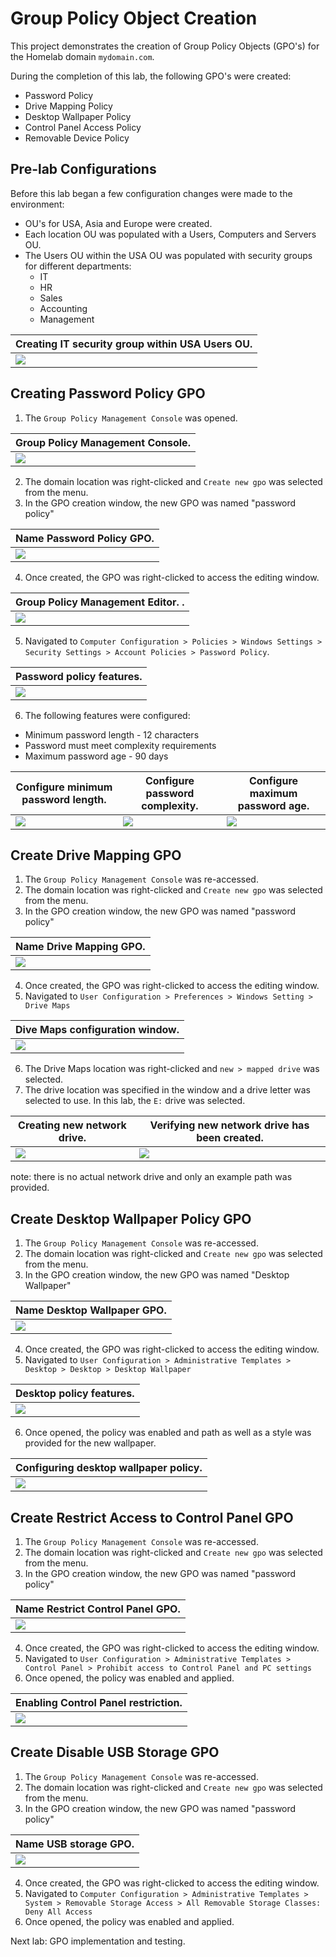 # Group Policy Object Creation

This project demonstrates the creation of Group Policy Objects (GPO's) for the Homelab domain `mydomain.com`.

During the completion of this lab, the following GPO's were created:
- Password Policy
- Drive Mapping Policy
- Desktop Wallpaper Policy
- Control Panel Access Policy
- Removable Device Policy

## Pre-lab Configurations
Before this lab began a few configuration changes were made to the environment:
- OU's for USA, Asia and Europe were created.
- Each location OU was populated with a Users, Computers and Servers OU.
- The Users OU within the USA OU was populated with security groups for different departments:
    - IT
    - HR
    - Sales
    - Accounting
    - Management

| Creating IT security group within USA Users OU.                     |
| ------------------------------------------------------------------------------------- |
| ![](./Screenshots/0%20prelab%20groups%20setup.png)                 |

## Creating Password Policy GPO
1. The `Group Policy Management Console` was opened.

| Group Policy Management Console.                     |
| ------------------------------------------------------------------------------------- |
| ![](./Screenshots/1%20GPMC.png)                 |

2. The domain location was right-clicked and `Create new gpo` was selected from the menu.
3. In the GPO creation window, the new GPO was named "password policy"

| Name Password Policy GPO.                     |
| ------------------------------------------------------------------------------------- |
| ![](./Screenshots/2%20create%20new%20gpo.png)                 |

4. Once created, the GPO was right-clicked to access the editing window.

| Group Policy Management Editor. .                     |
| ------------------------------------------------------------------------------------- |
| ![](./Screenshots/3%20policy%20editor.png)                 |

5. Navigated to `Computer Configuration > Policies > Windows Settings > Security Settings > Account Policies > Password Policy`.

| Password policy features.                     |
| ------------------------------------------------------------------------------------- |
| ![](./Screenshots/4%20password%20policy.png)                 |

6. The following features were configured:
- Minimum password length - 12 characters
- Password must meet complexity requirements
- Maximum password age - 90 days

| Configure minimum password length.                     								|Configure password complexity.                   								  |Configure maximum password age.|
| ------------------------------------------------------------------------------------- |-------------------------------------------------------------------------------------|------------|
| ![](./Screenshots/5%20length.png)                 						|![](./Screenshots/6%20complexuty.png)                					  |![](./Screenshots/7%20password%20age.png)|


## Create Drive Mapping GPO
1. The `Group Policy Management Console` was re-accessed.
2. The domain location was right-clicked and `Create new gpo` was selected from the menu.
3. In the GPO creation window, the new GPO was named "password policy"

| Name Drive Mapping GPO.                     |
| ------------------------------------------------------------------------------------- |
| ![](./Screenshots/8%20create%20new%20gpo.png)                 |

4. Once created, the GPO was right-clicked to access the editing window.
5. Navigated to `User Configuration > Preferences > Windows Setting > Drive Maps`

| Dive Maps configuration window.                     |
| ------------------------------------------------------------------------------------- |
| ![](./Screenshots/9%20drive%20maps.png)                 |

6. The Drive Maps location was right-clicked and `new > mapped drive` was selected.
7. The drive location was specified in the window and a drive letter was selected to use. In this lab, the `E:` drive was selected.

| Creating new network drive.                     								|Verifying new network drive has been created.                   								  |
| ------------------------------------------------------------------------------------- |-------------------------------------------------------------------------------------|
| ![](./Screenshots/10%20new%20drive%20properties.png)                 						|![](./Screenshots/11%20new%20drive%20configures.png)                					  |

note: there is no actual network drive and only an example path was provided.

## Create Desktop Wallpaper Policy GPO
1. The `Group Policy Management Console` was re-accessed.
2. The domain location was right-clicked and `Create new gpo` was selected from the menu.
3. In the GPO creation window, the new GPO was named "Desktop Wallpaper"

| Name Desktop Wallpaper GPO.                     |
| ------------------------------------------------------------------------------------- |
| ![](./Screenshots/19%20new%20gpo.png)                 |

4. Once created, the GPO was right-clicked to access the editing window.
5. Navigated to `User Configuration > Administrative Templates > Desktop > Desktop > Desktop Wallpaper`

| Desktop policy features.                     |
| ------------------------------------------------------------------------------------- |
| ![](./Screenshots/12%20desktop%20wallpaper.png)                 |

6. Once opened, the policy was enabled and path as well as a style was provided for the new wallpaper.

| Configuring desktop wallpaper policy.                     |
| ------------------------------------------------------------------------------------- |
| ![](./Screenshots/13%20edit%20wallpaper%20policy.png)                 |

## Create Restrict Access to Control Panel GPO
1. The `Group Policy Management Console` was re-accessed.
2. The domain location was right-clicked and `Create new gpo` was selected from the menu.
3. In the GPO creation window, the new GPO was named "password policy"

| Name Restrict Control Panel GPO.                     |
| ------------------------------------------------------------------------------------- |
| ![](./Screenshots/14%20create%20new%20gpo.png)                 |

4. Once created, the GPO was right-clicked to access the editing window.
5. Navigated to `User Configuration > Administrative Templates > Control Panel > Prohibit access to Control Panel and PC settings`
6. Once opened, the policy was enabled and applied.

| Enabling Control Panel restriction.                     |
| ------------------------------------------------------------------------------------- |
| ![](./Screenshots/15%20enabled%20restrict%20access%20gpo.png)                 |

## Create Disable USB Storage GPO
1. The `Group Policy Management Console` was re-accessed.
2. The domain location was right-clicked and `Create new gpo` was selected from the menu.
3. In the GPO creation window, the new GPO was named "password policy"

| Name USB storage GPO.                     |
| ------------------------------------------------------------------------------------- |
| ![](./Screenshots/16%20create%20new%20gpo.png)                 |

4. Once created, the GPO was right-clicked to access the editing window.
5. Navigated to `Computer Configuration > Administrative Templates > System > Removable Storage Access > All Removable Storage Classes: Deny All Access` 
6. Once opened, the policy was enabled and applied.

Next lab: GPO implementation and testing.
